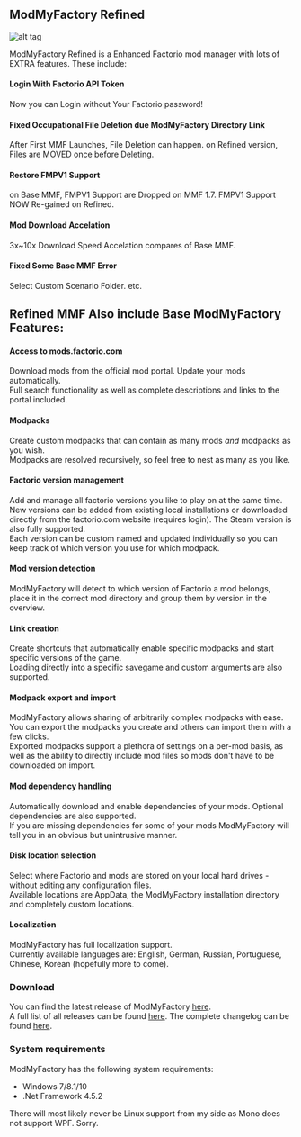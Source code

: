 ## ModMyFactory Refined

![alt tag](https://i.imgur.com/DyKg7m7.png)

ModMyFactory Refined is a Enhanced Factorio mod manager with lots of EXTRA features.
These include:
#### Login With Factorio API Token
Now you can Login without Your Factorio password!

#### Fixed Occupational File Deletion due ModMyFactory Directory Link
After First MMF Launches, File Deletion can happen.
on Refined version, Files are MOVED once before Deleting.

#### Restore FMPV1 Support
on Base MMF, FMPV1 Support are Dropped on MMF 1.7.
FMPV1 Support NOW Re-gained on Refined.

#### Mod Download Accelation
3x~10x Download Speed Accelation compares of Base MMF.

#### Fixed Some Base MMF Error
Select Custom Scenario Folder. etc.


## Refined MMF Also include Base ModMyFactory Features:

#### Access to mods.factorio.com
Download mods from the official mod portal. Update your mods automatically.  
Full search functionality as well as complete descriptions and links to the portal included.

#### Modpacks
Create custom modpacks that can contain as many mods _and_ modpacks as you wish.  
Modpacks are resolved recursively, so feel free to nest as many as you like.

#### Factorio version management
Add and manage all factorio versions you like to play on at the same time.  
New versions can be added from existing local installations or downloaded directly from the factorio.com website (requires login). The Steam version is also fully supported.  
Each version can be custom named and updated individually so you can keep track of which version you use for which modpack.

#### Mod version detection
ModMyFactory will detect to which version of Factorio a mod belongs, place it in the correct mod directory and group them by version in the overview.

#### Link creation
Create shortcuts that automatically enable specific modpacks and start specific versions of the game.  
Loading directly into a specific savegame and custom arguments are also supported.

#### Modpack export and import
ModMyFactory allows sharing of arbitrarily complex modpacks with ease. You can export the modpacks you create and others can import them with a few clicks.  
Exported modpacks support a plethora of settings on a per-mod basis, as well as the ability to directly include mod files so mods don't have to be downloaded on import.

#### Mod dependency handling
Automatically download and enable dependencies of your mods. Optional dependencies are also supported.  
If you are missing dependencies for some of your mods ModMyFactory will tell you in an obvious but unintrusive manner.

#### Disk location selection
Select where Factorio and mods are stored on your local hard drives - without editing any configuration files.  
Available locations are AppData, the ModMyFactory installation directory and completely custom locations.

#### Localization
ModMyFactory has full localization support.  
Currently available languages are: English, German, Russian, Portuguese, Chinese, Korean (hopefully more to come).

### Download
You can find the latest release of ModMyFactory [here](https://github.com/h4n9u1/ModMyFactory/releases/latest).  
A full list of all releases can be found [here](https://github.com/h4n9u1/ModMyFactory/releases).
The complete changelog can be found [here](https://github.com/Artentus/h4n9u1/blob/master/CHANGELOG.md).

### System requirements
ModMyFactory has the following system requirements:

- Windows 7/8.1/10
- .Net Framework 4.5.2

There will most likely never be Linux support from my side as Mono does not support WPF. Sorry.
